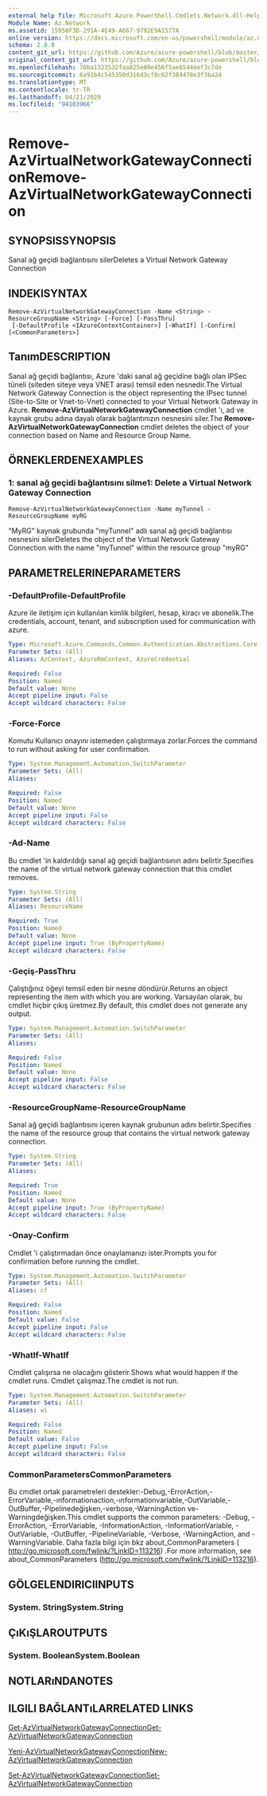 ```yaml
---
external help file: Microsoft.Azure.PowerShell.Cmdlets.Network.dll-Help.xml
Module Name: Az.Network
ms.assetid: 15958F3D-291A-4E49-A667-9792E9A1577A
online version: https://docs.microsoft.com/en-us/powershell/module/az.network/remove-azvirtualnetworkgatewayconnection
schema: 2.0.0
content_git_url: https://github.com/Azure/azure-powershell/blob/master/src/Network/Network/help/Remove-AzVirtualNetworkGatewayConnection.md
original_content_git_url: https://github.com/Azure/azure-powershell/blob/master/src/Network/Network/help/Remove-AzVirtualNetworkGatewayConnection.md
ms.openlocfilehash: 78ba1323532faa825e80e456f5ae6544eef3c7de
ms.sourcegitcommit: 6a91b4c545350d316d3cf8c62f384478e3f3ba24
ms.translationtype: MT
ms.contentlocale: tr-TR
ms.lasthandoff: 04/21/2020
ms.locfileid: "94103966"
---
```

# <span data-ttu-id="6682d-101">Remove-AzVirtualNetworkGatewayConnection</span><span class="sxs-lookup"><span data-stu-id="6682d-101">Remove-AzVirtualNetworkGatewayConnection</span></span>

## <span data-ttu-id="6682d-102">SYNOPSIS</span><span class="sxs-lookup"><span data-stu-id="6682d-102">SYNOPSIS</span></span>
<span data-ttu-id="6682d-103">Sanal ağ geçidi bağlantısını siler</span><span class="sxs-lookup"><span data-stu-id="6682d-103">Deletes a Virtual Network Gateway Connection</span></span>

## <span data-ttu-id="6682d-104">INDEKI</span><span class="sxs-lookup"><span data-stu-id="6682d-104">SYNTAX</span></span>

```
Remove-AzVirtualNetworkGatewayConnection -Name <String> -ResourceGroupName <String> [-Force] [-PassThru]
 [-DefaultProfile <IAzureContextContainer>] [-WhatIf] [-Confirm] [<CommonParameters>]
```

## <span data-ttu-id="6682d-105">Tanım</span><span class="sxs-lookup"><span data-stu-id="6682d-105">DESCRIPTION</span></span>
<span data-ttu-id="6682d-106">Sanal ağ geçidi bağlantısı, Azure 'daki sanal ağ geçidine bağlı olan IPSec tüneli (siteden siteye veya VNET arası) temsil eden nesnedir.</span><span class="sxs-lookup"><span data-stu-id="6682d-106">The Virtual Network Gateway Connection is the object representing the IPsec tunnel (Site-to-Site or Vnet-to-Vnet) connected to your Virtual Network Gateway in Azure.</span></span>
<span data-ttu-id="6682d-107">**Remove-AzVirtualNetworkGatewayConnection** cmdlet 'ı, ad ve kaynak grubu adına dayalı olarak bağlantınızın nesnesini siler.</span><span class="sxs-lookup"><span data-stu-id="6682d-107">The **Remove-AzVirtualNetworkGatewayConnection** cmdlet deletes the object of your connection based on Name and Resource Group Name.</span></span>

## <span data-ttu-id="6682d-108">ÖRNEKLERDEN</span><span class="sxs-lookup"><span data-stu-id="6682d-108">EXAMPLES</span></span>

### <span data-ttu-id="6682d-109">1: sanal ağ geçidi bağlantısını silme</span><span class="sxs-lookup"><span data-stu-id="6682d-109">1: Delete a Virtual Network Gateway Connection</span></span>
```
Remove-AzVirtualNetworkGatewayConnection -Name myTunnel -ResourceGroupName myRG
```

<span data-ttu-id="6682d-110">"MyRG" kaynak grubunda "myTunnel" adlı sanal ağ geçidi bağlantısı nesnesini siler</span><span class="sxs-lookup"><span data-stu-id="6682d-110">Deletes the object of the Virtual Network Gateway Connection with the name "myTunnel" within the resource group "myRG"</span></span>

## <span data-ttu-id="6682d-111">PARAMETRELERINE</span><span class="sxs-lookup"><span data-stu-id="6682d-111">PARAMETERS</span></span>

### <span data-ttu-id="6682d-112">-DefaultProfile</span><span class="sxs-lookup"><span data-stu-id="6682d-112">-DefaultProfile</span></span>
<span data-ttu-id="6682d-113">Azure ile iletişim için kullanılan kimlik bilgileri, hesap, kiracı ve abonelik.</span><span class="sxs-lookup"><span data-stu-id="6682d-113">The credentials, account, tenant, and subscription used for communication with azure.</span></span>

```yaml
Type: Microsoft.Azure.Commands.Common.Authentication.Abstractions.Core.IAzureContextContainer
Parameter Sets: (All)
Aliases: AzContext, AzureRmContext, AzureCredential

Required: False
Position: Named
Default value: None
Accept pipeline input: False
Accept wildcard characters: False
```

### <span data-ttu-id="6682d-114">-Force</span><span class="sxs-lookup"><span data-stu-id="6682d-114">-Force</span></span>
<span data-ttu-id="6682d-115">Komutu Kullanıcı onayını istemeden çalıştırmaya zorlar.</span><span class="sxs-lookup"><span data-stu-id="6682d-115">Forces the command to run without asking for user confirmation.</span></span>

```yaml
Type: System.Management.Automation.SwitchParameter
Parameter Sets: (All)
Aliases:

Required: False
Position: Named
Default value: None
Accept pipeline input: False
Accept wildcard characters: False
```

### <span data-ttu-id="6682d-116">-Ad</span><span class="sxs-lookup"><span data-stu-id="6682d-116">-Name</span></span>
<span data-ttu-id="6682d-117">Bu cmdlet 'in kaldırıldığı sanal ağ geçidi bağlantısının adını belirtir.</span><span class="sxs-lookup"><span data-stu-id="6682d-117">Specifies the name of the virtual network gateway connection that this cmdlet removes.</span></span>

```yaml
Type: System.String
Parameter Sets: (All)
Aliases: ResourceName

Required: True
Position: Named
Default value: None
Accept pipeline input: True (ByPropertyName)
Accept wildcard characters: False
```

### <span data-ttu-id="6682d-118">-Geçiş</span><span class="sxs-lookup"><span data-stu-id="6682d-118">-PassThru</span></span>
<span data-ttu-id="6682d-119">Çalıştığınız öğeyi temsil eden bir nesne döndürür.</span><span class="sxs-lookup"><span data-stu-id="6682d-119">Returns an object representing the item with which you are working.</span></span>
<span data-ttu-id="6682d-120">Varsayılan olarak, bu cmdlet hiçbir çıkış üretmez.</span><span class="sxs-lookup"><span data-stu-id="6682d-120">By default, this cmdlet does not generate any output.</span></span>

```yaml
Type: System.Management.Automation.SwitchParameter
Parameter Sets: (All)
Aliases:

Required: False
Position: Named
Default value: None
Accept pipeline input: False
Accept wildcard characters: False
```

### <span data-ttu-id="6682d-121">-ResourceGroupName</span><span class="sxs-lookup"><span data-stu-id="6682d-121">-ResourceGroupName</span></span>
<span data-ttu-id="6682d-122">Sanal ağ geçidi bağlantısını içeren kaynak grubunun adını belirtir.</span><span class="sxs-lookup"><span data-stu-id="6682d-122">Specifies the name of the resource group that contains the virtual network gateway connection.</span></span>

```yaml
Type: System.String
Parameter Sets: (All)
Aliases:

Required: True
Position: Named
Default value: None
Accept pipeline input: True (ByPropertyName)
Accept wildcard characters: False
```

### <span data-ttu-id="6682d-123">-Onay</span><span class="sxs-lookup"><span data-stu-id="6682d-123">-Confirm</span></span>
<span data-ttu-id="6682d-124">Cmdlet 'i çalıştırmadan önce onaylamanızı ister.</span><span class="sxs-lookup"><span data-stu-id="6682d-124">Prompts you for confirmation before running the cmdlet.</span></span>

```yaml
Type: System.Management.Automation.SwitchParameter
Parameter Sets: (All)
Aliases: cf

Required: False
Position: Named
Default value: False
Accept pipeline input: False
Accept wildcard characters: False
```

### <span data-ttu-id="6682d-125">-WhatIf</span><span class="sxs-lookup"><span data-stu-id="6682d-125">-WhatIf</span></span>
<span data-ttu-id="6682d-126">Cmdlet çalışırsa ne olacağını gösterir.</span><span class="sxs-lookup"><span data-stu-id="6682d-126">Shows what would happen if the cmdlet runs.</span></span>
<span data-ttu-id="6682d-127">Cmdlet çalışmaz.</span><span class="sxs-lookup"><span data-stu-id="6682d-127">The cmdlet is not run.</span></span>

```yaml
Type: System.Management.Automation.SwitchParameter
Parameter Sets: (All)
Aliases: wi

Required: False
Position: Named
Default value: False
Accept pipeline input: False
Accept wildcard characters: False
```

### <span data-ttu-id="6682d-128">CommonParameters</span><span class="sxs-lookup"><span data-stu-id="6682d-128">CommonParameters</span></span>
<span data-ttu-id="6682d-129">Bu cmdlet ortak parametreleri destekler:-Debug,-ErrorAction,-ErrorVariable,-ınformationaction,-ınformationvariable,-OutVariable,-OutBuffer,-Pipelinedeğişken,-verbose,-WarningAction ve-Warningdeğişken.</span><span class="sxs-lookup"><span data-stu-id="6682d-129">This cmdlet supports the common parameters: -Debug, -ErrorAction, -ErrorVariable, -InformationAction, -InformationVariable, -OutVariable, -OutBuffer, -PipelineVariable, -Verbose, -WarningAction, and -WarningVariable.</span></span> <span data-ttu-id="6682d-130">Daha fazla bilgi için bkz about_CommonParameters ( http://go.microsoft.com/fwlink/?LinkID=113216) .</span><span class="sxs-lookup"><span data-stu-id="6682d-130">For more information, see about_CommonParameters (http://go.microsoft.com/fwlink/?LinkID=113216).</span></span>

## <span data-ttu-id="6682d-131">GÖLGELENDIRICI</span><span class="sxs-lookup"><span data-stu-id="6682d-131">INPUTS</span></span>

### <span data-ttu-id="6682d-132">System. String</span><span class="sxs-lookup"><span data-stu-id="6682d-132">System.String</span></span>

## <span data-ttu-id="6682d-133">ÇıKıŞLAR</span><span class="sxs-lookup"><span data-stu-id="6682d-133">OUTPUTS</span></span>

### <span data-ttu-id="6682d-134">System. Boolean</span><span class="sxs-lookup"><span data-stu-id="6682d-134">System.Boolean</span></span>

## <span data-ttu-id="6682d-135">NOTLARıNDA</span><span class="sxs-lookup"><span data-stu-id="6682d-135">NOTES</span></span>

## <span data-ttu-id="6682d-136">ILGILI BAĞLANTıLAR</span><span class="sxs-lookup"><span data-stu-id="6682d-136">RELATED LINKS</span></span>

[<span data-ttu-id="6682d-137">Get-AzVirtualNetworkGatewayConnection</span><span class="sxs-lookup"><span data-stu-id="6682d-137">Get-AzVirtualNetworkGatewayConnection</span></span>](./Get-AzVirtualNetworkGatewayConnection.md)

[<span data-ttu-id="6682d-138">Yeni-AzVirtualNetworkGatewayConnection</span><span class="sxs-lookup"><span data-stu-id="6682d-138">New-AzVirtualNetworkGatewayConnection</span></span>](./New-AzVirtualNetworkGatewayConnection.md)

[<span data-ttu-id="6682d-139">Set-AzVirtualNetworkGatewayConnection</span><span class="sxs-lookup"><span data-stu-id="6682d-139">Set-AzVirtualNetworkGatewayConnection</span></span>](./Set-AzVirtualNetworkGatewayConnection.md)
